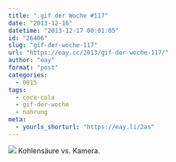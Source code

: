 ```yaml
---
title: ".gif der Woche #117"
date: "2013-12-16"
datetime: "2013-12-17 00:01:05"
id: "26406"
slug: "gif-der-woche-117"
url: "https://eay.cc/2013/gif-der-woche-117/"
author: "eay"
format: "post"
categories:
  - 0815
tags:
  - coca-cola
  - gif-der-woche
  - nahrung
meta:
  - yourls_shorturl: "https://eay.li/2as"
---
```


![](https://eay.cc/uploads/2013/cokeattackscam.gif) Kohlensäure vs. Kamera.
